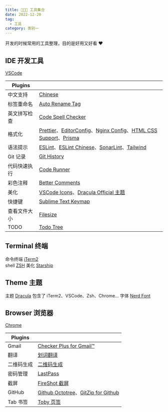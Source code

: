 ```yaml
---
title: 👨🏻‍💻 工具集合
date: 2022-12-20
tag:
  - 工具
category: 类别一
---
```


开发的时候常用的工具整理，目的是好用又好看 ❤️

## IDE 开发工具

[VSCode](https://code.visualstudio.com/)

| Plugins      |                                                                                                                                                                                                                                                                                                                                                                                                                                                                    |
| ------------ | ------------------------------------------------------------------------------------------------------------------------------------------------------------------------------------------------------------------------------------------------------------------------------------------------------------------------------------------------------------------------------------------------------------------------------------------------------------------ |
| 中文支持     | [Chinese](https://marketplace.visualstudio.com/items?itemName=MS-CEINTL.vscode-language-pack-zh-hans)                                                                                                                                                                                                                                                                                                                                                              |
| 标签重命名   | [Auto Rename Tag](https://marketplace.visualstudio.com/items?itemName=formulahendry.auto-rename-tag)                                                                                                                                                                                                                                                                                                                                                               |
| 英文拼写检查 | [Code Spell Checker](https://marketplace.visualstudio.com/items?itemName=streetsidesoftware.code-spell-checker)                                                                                                                                                                                                                                                                                                                                                    |
| 格式化       | [Prettier](https://marketplace.visualstudio.com/items?itemName=esbenp.prettier-vscode)、[EditorConfig](https://marketplace.visualstudio.com/items?itemName=EditorConfig.EditorConfig)、[Nginx Config](https://marketplace.visualstudio.com/items?itemName=ahmadalli.vscode-nginx-conf)、[HTML CSS Support](https://marketplace.visualstudio.com/items?itemName=ecmel.vscode-html-css)、[Prisma](https://marketplace.visualstudio.com/items?itemName=Prisma.prisma) |
| 语法提示     | [ESLint](https://marketplace.visualstudio.com/items?itemName=dbaeumer.vscode-eslint)、[ESLint Chinese](https://marketplace.visualstudio.com/items?itemName=maggie.eslint-rules-zh-plugin)、[SonarLint](https://marketplace.visualstudio.com/items?itemName=SonarSource.sonarlint-vscode)、[Tailwind](https://marketplace.visualstudio.com/items?itemName=bradlc.vscode-tailwindcss)                                                                                |
| Git 记录     | [Git History](https://marketplace.visualstudio.com/items?itemName=donjayamanne.githistory)                                                                                                                                                                                                                                                                                                                                                                         |
| 代码快速执行 | [Code Runner](https://marketplace.visualstudio.com/items?itemName=formulahendry.code-runner)                                                                                                                                                                                                                                                                                                                                                                       |
| 彩色注释     | [Better Comments](https://marketplace.visualstudio.com/items?itemName=aaron-bond.better-comments)                                                                                                                                                                                                                                                                                                                                                                  |
| 美化         | [VSCode Icons](https://marketplace.visualstudio.com/items?itemName=vscode-icons-team.vscode-icons)、[Dracula Official 主题](https://marketplace.visualstudio.com/items?itemName=dracula-theme.theme-dracula)                                                                                                                                                                                                                                                       |
| 快捷键       | [Sublime Text Keymap](https://marketplace.visualstudio.com/items?itemName=ms-vscode.sublime-keybindings)                                                                                                                                                                                                                                                                                                                                                           |
| 查看文件大小 | [Filesize](https://marketplace.visualstudio.com/items?itemName=mkxml.vscode-filesize)                                                                                                                                                                                                                                                                                                                                                                              |
| TODO         | [Todo Tree](https://marketplace.visualstudio.com/items?itemName=Gruntfuggly.todo-tree)                                                                                                                                                                                                                                                                                                                                                                             |

## Terminal 终端

命令终端 [iTerm2](https://iterm2.com/)  
shell [ZSH](https://ohmyz.sh/)
美化 [Starship](https://starship.rs/zh-CN/)

## Theme 主题

主题 [Dracula](https://draculatheme.com/) 包含了 iTerm2、VSCode、Zsh、Chrome...
字体 [Nerd Font](https://www.nerdfonts.com/font-downloads)

## Browser 浏览器

[Chrome](https://www.google.cn/intl/zh-CN/chrome/)

| Plugins    |                                                                                                                                                                                                                                            |
| ---------- | ------------------------------------------------------------------------------------------------------------------------------------------------------------------------------------------------------------------------------------------ |
| Gmail      | [Checker Plus for Gmail™](https://chrome.google.com/webstore/detail/checker-plus-for-gmail/oeopbcgkkoapgobdbedcemjljbihmemj)                                                                                                               |
| 翻译       | [划词翻译](https://chrome.google.com/webstore/detail/%E5%88%92%E8%AF%8D%E7%BF%BB%E8%AF%91/ikhdkkncnoglghljlkmcimlnlhkeamad)                                                                                                                |
| 二维码生成 | [二维码生成](https://chrome.google.com/webstore/detail/qr-code-generator/afpbjjgbdimpioenaedcjgkaigggcdpp)                                                                                                                                 |
| 密码管理   | [LastPass](https://chrome.google.com/webstore/detail/lastpass-free-password-ma/hdokiejnpimakedhajhdlcegeplioahd)                                                                                                                           |
| 截屏       | [FireShot 截屏](https://chrome.google.com/webstore/detail/take-webpage-screenshots/mcbpblocgmgfnpjjppndjkmgjaogfceg)                                                                                                                       |
| GitHub     | [Github Octotree](https://chrome.google.com/webstore/detail/octotree-github-code-tree/bkhaagjahfmjljalopjnoealnfndnagc)、[GitZip for Github](https://chrome.google.com/webstore/detail/gitzip-for-github/ffabmkklhbepgcgfonabamgnfafbdlkn) |
| Tab 书签   | [Toby 页签](https://chrome.google.com/webstore/detail/toby-for-chrome/hddnkoipeenegfoeaoibdmnaalmgkpip)                                                                                                                                    |
